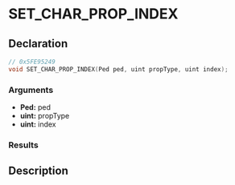 # SET_CHAR_PROP_INDEX

## Declaration
```cpp
// 0x5FE95249
void SET_CHAR_PROP_INDEX(Ped ped, uint propType, uint index);
```

### Arguments
- **Ped:** ped
- **uint:** propType
- **uint:** index

### Results

## Description

